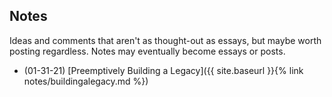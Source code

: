 ## Notes

Ideas and comments that aren't as thought-out as essays, but maybe worth posting regardless. Notes may eventually become essays or posts.

- (01-31-21) [Preemptively Building a Legacy]({{ site.baseurl }}{% link notes/buildingalegacy.md %})
